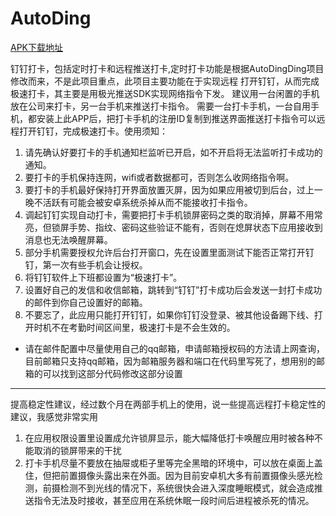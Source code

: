 # AutoDing
[APK下载地址](https://github.com/littleclaw/AutoDing/releases/tag/1.1.3) 

钉钉打卡，包括定时打卡和远程推送打卡,定时打卡功能是根据AutoDingDing项目修改而来，不是此项目重点，此项目主要功能在于实现远程
打开钉钉，从而完成极速打卡，其主要是用极光推送SDK实现网络指令下发。
建议用一台闲置的手机放在公司来打卡，另一台手机来推送打卡指令。
需要一台打卡手机，一台自用手机，都安装上此APP后，把打卡手机的注册ID复制到推送界面推送打卡指令可以远程打开钉钉，完成极速打卡。使用须知：
1. 请先确认好要打卡的手机通知栏监听已开启，如不开启将无法监听打卡成功的通知。
2. 要打卡的手机保持连网，wifi或者数据都可，否则怎么收网络指令啊。
3. 要打卡的手机最好保持打开界面放置灭屏，因为如果应用被切到后台，过上一晚不活跃有可能会被安卓系统杀掉从而不能接收打卡指令。
4. 调起钉钉实现自动打卡，需要把打卡手机锁屏密码之类的取消掉，屏幕不用常亮，但锁屏手势、指纹、密码这些验证不能有，否则在熄屏状态下应用接收到消息也无法唤醒屏幕。
5. 部分手机需要授权允许后台打开窗口，先在设置里面测试下能否正常打开钉钉，第一次有些手机会让授权。
6. 将钉钉软件上下班都设置为“极速打卡”。
7. 设置好自己的发信和收信邮箱，跳转到“钉钉”打卡成功后会发送一封打卡成功的邮件到你自己设置好的邮箱。
8. 不要忘了，此应用只能打开钉钉，如果你钉钉没登录、被其他设备踢下线、打开时机不在考勤时间区间里，极速打卡是不会生效的。

+ 请在邮件配置中尽量使用自己的qq邮箱，申请邮箱授权码的方法请上网查询，目前邮箱只支持qq邮箱，因为邮箱服务器和端口在代码里写死了，想用别的邮箱的可以找到这部分代码修改这部分设置
-------------
提高稳定性建议，经过数个月在两部手机上的使用，说一些提高远程打卡稳定性的建议，我感觉非常实用
1. 在应用权限设置里设置成允许锁屏显示，能大幅降低打卡唤醒应用时被各种不能取消的锁屏带来的干扰
2. 打卡手机尽量不要放在抽屉或柜子里等完全黑暗的环境中，可以放在桌面上盖住，但把前置摄像头露出来在外面。因为目前安卓机大多有前置摄像头感光检测，前摄检测不到光线的情况下，系统很快会进入深度睡眠模式，就会造成推送指令无法及时接收，甚至应用在系统休眠一段时间后进程被杀死的情况。

